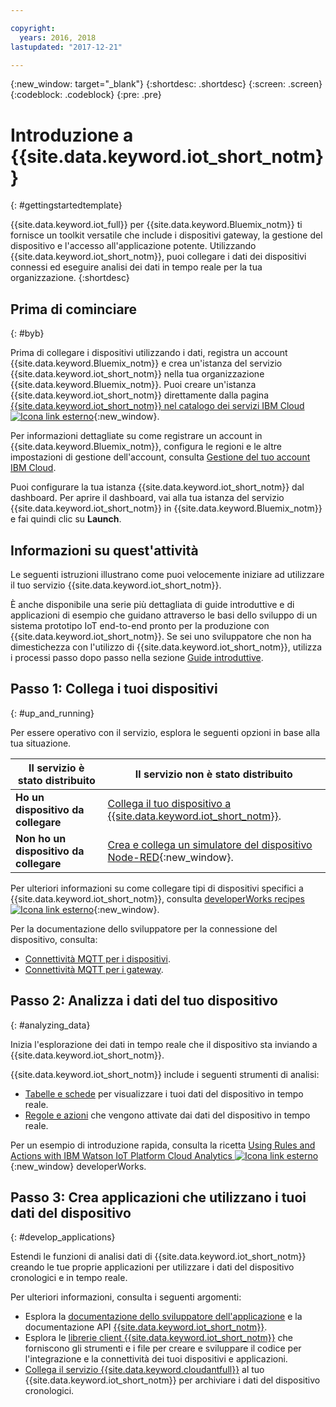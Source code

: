 ```yaml
---

copyright:
  years: 2016, 2018
lastupdated: "2017-12-21"

---
```


{:new_window: target="_blank"}
{:shortdesc: .shortdesc}
{:screen: .screen}
{:codeblock: .codeblock}
{:pre: .pre}

# Introduzione a {{site.data.keyword.iot_short_notm}}
{: #gettingstartedtemplate}

{{site.data.keyword.iot_full}} per {{site.data.keyword.Bluemix_notm}} ti fornisce un toolkit versatile che include i dispositivi gateway, la gestione del dispositivo e l'accesso all'applicazione potente. Utilizzando {{site.data.keyword.iot_short_notm}}, puoi collegare i dati dei dispositivi connessi ed eseguire analisi dei dati in tempo reale per la tua organizzazione.
{:shortdesc}

## Prima di cominciare
{: #byb}

Prima di collegare i dispositivi utilizzando i dati, registra un account {{site.data.keyword.Bluemix_notm}} e crea un'istanza del servizio {{site.data.keyword.iot_short_notm}} nella tua organizzazione {{site.data.keyword.Bluemix_notm}}. Puoi creare un'istanza {{site.data.keyword.iot_short_notm}} direttamente dalla pagina [{{site.data.keyword.iot_short_notm}} nel catalogo dei servizi IBM Cloud ![Icona link esterno](../../icons/launch-glyph.svg "Icona link esterno")](https://console.{DomainName}/catalog/services/internet-of-things-platform/){:new_window}.  

Per informazioni dettagliate su come registrare un account in {{site.data.keyword.Bluemix_notm}}, configura le regioni e le altre impostazioni di gestione dell'account, consulta [Gestione del tuo account IBM Cloud](https://console.ng.bluemix.net/docs/admin/account.html#signup).

Puoi configurare la tua istanza {{site.data.keyword.iot_short_notm}} dal dashboard. Per aprire il dashboard, vai alla tua istanza del servizio {{site.data.keyword.iot_short_notm}} in  {{site.data.keyword.Bluemix_notm}} e fai quindi clic su **Launch**.

## Informazioni su quest'attività

Le seguenti istruzioni illustrano come puoi velocemente iniziare ad utilizzare il tuo servizio {{site.data.keyword.iot_short_notm}}.

È anche disponibile una serie più dettagliata di guide introduttive e di applicazioni di esempio che guidano attraverso le basi dello sviluppo di un sistema prototipo IoT end-to-end pronto per la produzione con {{site.data.keyword.iot_short_notm}}. Se sei uno sviluppatore che non ha dimestichezza con l'utilizzo di {{site.data.keyword.iot_short_notm}}, utilizza i processi passo dopo passo nella sezione [Guide introduttive](https://console.bluemix.net/docs/services/IoT/getting_started/getting-started-iot-overview.html#getting-started).

## Passo 1: Collega i tuoi dispositivi
{: #up_and_running}

Per essere operativo con il servizio, esplora le seguenti opzioni in base alla tua situazione.

   |   Il servizio è stato distribuito | Il servizio non è stato distribuito
  ------------- | -------------
  **Ho un dispositivo da collegare** | [Collega il tuo dispositivo a {{site.data.keyword.iot_short_notm}}](iotplatform_task.html#iotplatform_task).| Esplora la connessine del dispositivo in  [Play organization demo ![Icona link esterno](../../icons/launch-glyph.svg "Icona link esterno")](http://discover-iot.eu-gb.mybluemix.net/?cm_mc_uid=44491599487314618721024&cm_mc_sid_50200000=1462798151#/play){:new_window}.
  **Non ho un dispositivo da collegare** | [Crea e collega un simulatore del dispositivo Node-RED](nodereddevice_sample.html){:new_window}. | Introduzione a [Watson IoT Platform Starter](https://console.ng.bluemix.net/docs/starters/IoT/iot500.html).
Per ulteriori informazioni su come collegare tipi di dispositivi specifici a {{site.data.keyword.iot_short_notm}}, consulta [developerWorks recipes ![Icona link esterno](../../icons/launch-glyph.svg "Icona link esterno")](https://developer.ibm.com/recipes/tutorials/category/internet-of-things-iot/){:new_window}.  

Per la documentazione dello sviluppatore per la connessione del dispositivo, consulta:
- [Connettività MQTT per i dispositivi](devices/mqtt.html).
- [Connettività MQTT per i gateway](gateways/mqtt.html).

## Passo 2: Analizza i dati del tuo dispositivo
{: #analyzing_data}

Inizia l'esplorazione dei dati in tempo reale che il dispositivo sta inviando a {{site.data.keyword.iot_short_notm}}.

{{site.data.keyword.iot_short_notm}} include i seguenti strumenti di analisi:  
- [Tabelle e schede](data_visualization.html) per visualizzare i tuoi dati del dispositivo in tempo reale.
- [Regole e azioni](analytics.html) che vengono attivate dai dati del dispositivo in tempo reale.

Per un esempio di introduzione rapida, consulta la ricetta [Using Rules and Actions with IBM Watson IoT Platform Cloud Analytics ![Icona link esterno](../../icons/launch-glyph.svg "Icona link esterno")](https://developer.ibm.com/recipes/tutorials/using-rules-and-actions-with-ibm-watson-iot-platform-cloud-analytics/){:new_window} developerWorks.

## Passo 3: Crea applicazioni che utilizzano i tuoi dati del dispositivo
{: #develop_applications}

Estendi le funzioni di analisi dati di {{site.data.keyword.iot_short_notm}} creando le tue proprie applicazioni per utilizzare i dati del dispositivo cronologici e in tempo reale.

Per ulteriori informazioni, consulta i seguenti argomenti:   
- Esplora la [documentazione dello sviluppatore dell'applicazione](applications/api.html) e la documentazione API [{{site.data.keyword.iot_short_notm}}](reference/api.html).
- Esplora le [librerie client {{site.data.keyword.iot_short_notm}}](iot_platform_client_lib.html) che forniscono gli strumenti e i file per creare e sviluppare il codice per l'integrazione e la connettività dei tuoi dispositivi e applicazioni.
- [Collega il servizio {{site.data.keyword.cloudantfull}}](cloudant_connector.html) al tuo {{site.data.keyword.iot_short_notm}} per archiviare i dati del dispositivo cronologici.
